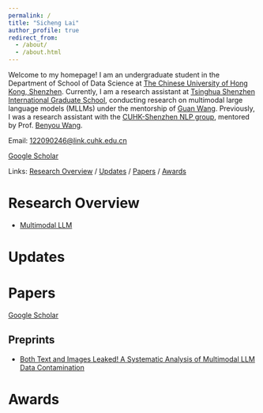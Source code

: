 ```yaml
---
permalink: /
title: "Sicheng Lai"
author_profile: true
redirect_from: 
  - /about/
  - /about.html
---
```


Welcome to my homepage! I am an undergraduate student in the Department of School of Data Science at [The Chinese University of Hong Kong, Shenzhen](https://www.cuhk.edu.cn/en). Currently, I am a research assistant at [Tsinghua Shenzhen International Graduate School](https://www.sigs.tsinghua.edu.cn/), conducting research on multimodal large language models (MLLMs) under the mentorship of [Guan Wang](https://scholar.google.com/citations?user=cIRPBeYAAAAJ&hl=en). Previously, I was a research assistant with the [CUHK-Shenzhen NLP group](https://freedomintelligence.github.io/), mentored by Prof. [Benyou Wang](https://wabyking.github.io/old.html).

Email: 122090246@link.cuhk.edu.cn

[Google Scholar](https://scholar.google.com/citations?user=41jUaQ0AAAAJ&hl=zh-CN)

Links: [Research Overview](#research-overview) / [Updates](#updates) / [Papers](#papers) / [Awards](#awards)

# Research Overview
- [Multimodal LLM](https://github.com/MLLM-Data-Contamination/MM-Detect)

# Updates

# Papers
[Google Scholar](https://scholar.google.com/citations?user=41jUaQ0AAAAJ&hl=zh-CN)

## Preprints
- [Both Text and Images Leaked! A Systematic Analysis of Multimodal LLM Data Contamination](https://arxiv.org/abs/2411.03823)

# Awards
